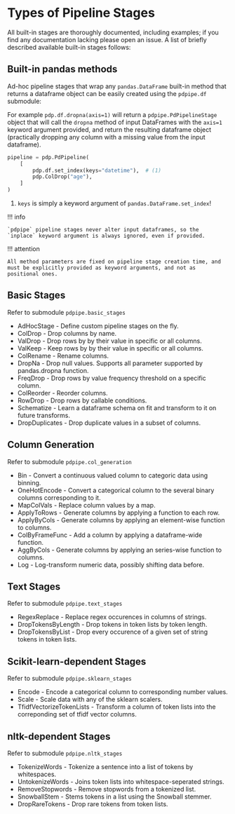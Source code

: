 # Types of Pipeline Stages

All built-in stages are thoroughly documented, including examples; if you find any documentation lacking please open an issue. A list of briefly described available built-in stages follows:

## Built-in pandas methods

Ad-hoc pipeline stages that wrap any `pandas.DataFrame` built-in method that returns a dataframe object can be easily created using the `pdpipe.df` submodule:

For example `pdp.df.dropna(axis=1)` will return a `pdpipe.PdPipelineStage`
object that will call the `dropna` method of input DataFrames with the `axis=1`
keyword argument provided, and return the resulting dataframe object
(practically dropping any column with a missing value from the input
dataframe).

```python title="Using pdp.df"
pipeline = pdp.PdPipeline(
    [
        pdp.df.set_index(keys="datetime"),  # (1)
        pdp.ColDrop("age"),
    ]
)
```

1. `keys` is simply a keyword argument of `pandas.DataFrame.set_index`!

!!! info

```
`pdpipe` pipeline stages never alter input dataframes, so the `inplace` keyword argument is always ignored, even if provided.
```

!!! attention

```
All method parameters are fixed on pipeline stage creation time, and must be explicitly provided as keyword arguments, and not as positional ones.
```

## Basic Stages

Refer to submodule `pdpipe.basic_stages`

- AdHocStage - Define custom pipeline stages on the fly.
- ColDrop - Drop columns by name.
- ValDrop - Drop rows by by their value in specific or all columns.
- ValKeep - Keep rows by by their value in specific or all columns.
- ColRename - Rename columns.
- DropNa - Drop null values. Supports all parameter supported by pandas.dropna function.
- FreqDrop - Drop rows by value frequency threshold on a specific column.
- ColReorder - Reorder columns.
- RowDrop - Drop rows by callable conditions.
- Schematize - Learn a dataframe schema on fit and transform to it on future transforms.
- DropDuplicates - Drop duplicate values in a subset of columns.

## Column Generation

Refer to submodule `pdpipe.col_generation`

- Bin - Convert a continuous valued column to categoric data using binning.
- OneHotEncode - Convert a categorical column to the several binary columns corresponding to it.
- MapColVals - Replace column values by a map.
- ApplyToRows - Generate columns by applying a function to each row.
- ApplyByCols - Generate columns by applying an element-wise function to columns.
- ColByFrameFunc - Add a column by applying a dataframe-wide function.
- AggByCols - Generate columns by applying an series-wise function to columns.
- Log - Log-transform numeric data, possibly shifting data before.

## Text Stages

Refer to submodule `pdpipe.text_stages`

- RegexReplace - Replace regex occurences in columns of strings.
- DropTokensByLength - Drop tokens in token lists by token length.
- DropTokensByList - Drop every occurence of a given set of string tokens in token lists.

## Scikit-learn-dependent Stages

Refer to submodule `pdpipe.sklearn_stages`

- Encode - Encode a categorical column to corresponding number values.
- Scale - Scale data with any of the sklearn scalers.
- TfidfVectorizeTokenLists - Transform a column of token lists into the correponding set of tfidf vector columns.

## nltk-dependent Stages

Refer to submodule `pdpipe.nltk_stages`

- TokenizeWords - Tokenize a sentence into a list of tokens by whitespaces.
- UntokenizeWords - Joins token lists into whitespace-seperated strings.
- RemoveStopwords - Remove stopwords from a tokenized list.
- SnowballStem - Stems tokens in a list using the Snowball stemmer.
- DropRareTokens - Drop rare tokens from token lists.
